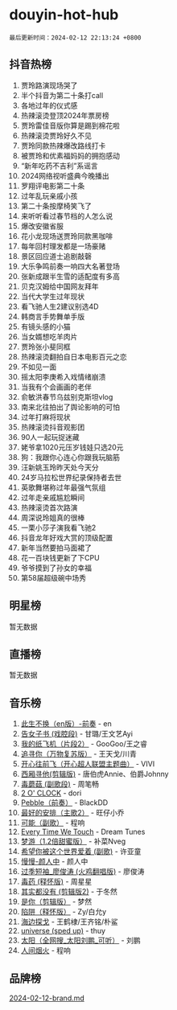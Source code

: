# douyin-hot-hub

`最后更新时间：2024-02-12 22:13:24 +0800`

## 抖音热榜

1. 贾玲路演现场哭了
1. 半个抖音为第二十条打call
1. 各地过年的仪式感
1. 热辣滚烫登顶2024年票房榜
1. 贾玲雷佳音版你算是踢到棉花啦
1. 热辣滚烫贾玲好久不见
1. 贾玲同款热辣爆改路线打卡
1. 被贾玲和优素福妈妈的拥抱感动
1. “新年吃药不吉利”系谣言
1. 2024网络视听盛典今晚播出
1. 罗翔评电影第二十条
1. 过年乱玩亲戚小孩
1. 第二十条按摩椅笑飞了
1. 来听听看过春节档的人怎么说
1. 爆改安徽省服
1. 花小龙现场送贾玲同款黑咖啡
1. 每年回村理发都是一场豪赌
1. 景区回应道士追剧敲磬
1. 大乐争鸣前奏一响四大名著登场
1. 张新成跟半生雪的适配度有多高
1. 贝克汉姆给中国网友拜年
1. 当代大学生过年现状
1. 看飞驰人生2建议别选4D
1. 韩商言手势舞单手版
1. 有镜头感的小猫
1. 当女婿想吃羊肉片
1. 贾玲张小斐同框
1. 热辣滚烫翻拍自日本电影百元之恋
1. 不如见一面
1. 摇太阳李庚希入戏情绪崩溃
1. 当我有个会画画的老伴
1. 俞敏洪春节乌兹别克斯坦vlog
1. 南来北往拍出了舆论影响的可怕
1. 过年打麻将现状
1. 热辣滚烫抖音观影团
1. 90人一起玩捉迷藏
1. 姥爷拿1020元压岁钱娃只选20元
1. 狗：我跟你心连心你跟我玩脑筋
1. 汪新姚玉玲昨天处今天分
1. 24岁马拉松世界纪录保持者去世
1. 英歌舞堪称过年最强气氛组
1. 过年走亲戚尴尬瞬间
1. 热辣滚烫首次路演
1. 周深说玲姐真的很棒
1. 一栗小莎子演我看飞驰2
1. 抖音龙年好戏大赏的顶级配置
1. 新年当然要拍马面裙了
1. 花一百块钱更新了下CPU
1. 爷爷摸到了孙女的幸福
1. 第58届超级碗中场秀

## 明星榜

暂无数据

## 直播榜

暂无数据

## 音乐榜

1. [此生不换（en版）-前奏](https://sf3-cdn-tos.douyinstatic.com/obj/tos-cn-ve-2774/oMDvUGwhKrKYDEqXiMYEwxZqBWIJFA92CiLAO) - en
1. [告女子书 (戏腔段)](https://sf6-cdn-tos.douyinstatic.com/obj/tos-cn-ve-2774/osCCzFxWgstBDi92ZfBB4ht7gQENBmQMAl0eI6) - 甘璐/王文艺Ayi
1. [我的纸飞机（片段2）](https://sf5-hl-cdn-tos.douyinstatic.com/obj/tos-cn-ve-2774/oM2ZrKcg2CD5AeRB2gkeXOFB1IxAGJdZPazYHf) - GooGoo/王之睿
1. [追寻你（万物复苏版）](https://sf5-hl-cdn-tos.douyinstatic.com/obj/tos-cn-ve-2774/oYeAZJsbjIDit9APmBg8u6uDUQnHmoCf3gbo74) - 王天戈/川青
1. [开心往前飞（开心超人联盟主题曲）](https://sf5-hl-cdn-tos.douyinstatic.com/obj/tos-cn-ve-2774/9d8fb7c82cf1421fb93a9fe925275e0a) - VIVI
1. [西厢寻他(剪辑版)](https://sf5-hl-cdn-tos.douyinstatic.com/obj/tos-cn-ve-2774/oUsAVfAQKlRNxEv5qxvIB8o5qmIWUcXbzJKJhw) - 唐伯虎Annie、伯爵Johnny
1. [毒蘑菇 (副歌段)](https://sf5-hl-cdn-tos.douyinstatic.com/obj/tos-cn-ve-2774/ocDEUsfdLjxnlFXtfogBCiQCEqYB7QZgZ8VViM) - 周笔畅
1. [2 O' CLOCK](https://sf6-cdn-tos.douyinstatic.com/obj/tos-cn-ve-2774/oIUBICeqlYQHTigCBOnCMlwBZJkgiBjt1oDfbg) - dori
1. [Pebble（前奏）](https://sf3-cdn-tos.douyinstatic.com/obj/tos-cn-ve-2774/5e6913036e674b34b92df6abd1361f00) - BlackDD
1. [最好的安排（主歌2）](https://sf5-hl-cdn-tos.douyinstatic.com/obj/tos-cn-ve-2774/oMMZX1DuHpMwgoDztBmZswgQnbCeeANZxBHkFY) - 旺仔小乔
1. [可能（副歌）](https://sf5-hl-cdn-tos.douyinstatic.com/obj/tos-cn-ve-2774/cde1731888894259b333569393c2fb51) - 程响
1. [Every Time We Touch](https://sf5-hl-cdn-tos.douyinstatic.com/obj/tos-cn-ve-2774/ogN6lUKQeBBfEVhIOMikG1CcJjugxk1tztZyhP) - Dream Tunes
1. [梦游（1.2倍甜蜜版）](https://sf5-hl-cdn-tos.douyinstatic.com/obj/tos-cn-ve-2774/o4gyAUm8hwufoEABmwVIiQtHsFuGzAEEWtNMzo) - 补菜Nveg
1. [希望你被这个世界爱着 (副歌)](https://sf5-hl-cdn-tos.douyinstatic.com/obj/tos-cn-ve-2774/oUHCmWQfZlE3QQBKBeD8rCFLpJzPgCpImhsxMt) - 许亚童
1. [慢慢-颜人中](https://sf5-hl-cdn-tos.douyinstatic.com/obj/tos-cn-ve-2774/ocjHNfBXdBxQNC8ZGAeoLMFTUgtBg8bkExunDC) - 颜人中
1. [过季短袖_廖俊涛 (火鸡翻唱版)](https://sf6-cdn-tos.douyinstatic.com/obj/tos-cn-ve-2774/ogQVJl0tRBKxQgZji7YClFEBrVDeHpPTWfCZbQ) - 廖俊涛
1. [毒药 (释怀版)](https://sf6-cdn-tos.douyinstatic.com/obj/tos-cn-ve-2774/oYILMEAzspdZBIzy4frJNB8ZHPHWAhiwowd4Ad) - 周星星
1. [其实都没有 (剪辑版2)](https://sf6-cdn-tos.douyinstatic.com/obj/tos-cn-ve-2774/oEBNQenHZtBhxYjGgUDQk0BCHTigQafgFlbQ7k) - 于冬然
1. [是你（剪辑版）](https://sf5-hl-cdn-tos.douyinstatic.com/obj/tos-cn-ve-2774/46019dae783c4c969944217fe1cfafc4) - 梦然
1. [陷阱（释怀版）](https://sf5-hl-cdn-tos.douyinstatic.com/obj/tos-cn-ve-2774/oE8C21LeZrzKLDFfQYgMzx4GAIHageG5IzayY7) - Zy/白允y
1. [海边探戈](https://sf6-cdn-tos.douyinstatic.com/obj/tos-cn-ve-2774/os9gE0VQCGqt6VQkZDyBBYvfSDY0QFe3vVmubn) - 王鹤棣/王齐铭/朴鲨
1. [universe (sped up)](https://sf6-cdn-tos.douyinstatic.com/obj/tos-cn-ve-2774/oIQnurQLDCsdYeegkM4CKuVb23MZBXtX6QB8bv) - thuy
1. [太阳（全网搜_太阳刘鹏_可听）](https://sf6-cdn-tos.douyinstatic.com/obj/tos-cn-ve-2774/ogWbyIQnlBFImVbeDocRdCIYtBHlbJXgfZMvgz) - 刘鹏
1. [人间烟火](https://sf5-hl-cdn-tos.douyinstatic.com/obj/tos-cn-ve-2774/947983139f35446684610238bba8e7a9) - 程响

## 品牌榜

[2024-02-12-brand.md](2024-02-12-brand.md)
